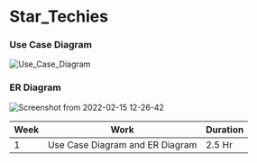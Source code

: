 # Star_Techies


### Use Case Diagram

![Use_Case_Diagram](https://user-images.githubusercontent.com/56226813/153884256-4ac06bf5-bd14-4fc8-82cf-e6262e44ad5a.png)

### ER Diagram

![Screenshot from 2022-02-15 12-26-42](https://user-images.githubusercontent.com/56226813/154011491-7910476d-d0e4-4c63-86a1-d39835943281.png)


| Week    | Work | Duration | 
| ----------- | ----------- | -----------|
|  1       | Use Case Diagram and ER Diagram      | 2.5 Hr |



